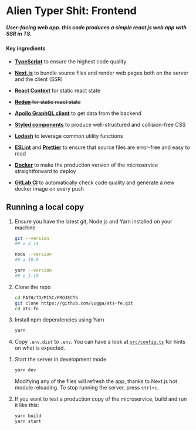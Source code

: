 # Alien Typer Shit: Frontend

##### User-facing web app. this code produces a simple react js web app with SSR in TS.

#### Key ingredients

- **[TypeScript](https://www.typescriptlang.org/)** to ensure the highest code quality
- **[Next.js](https://github.com/zeit/next.js)** to bundle source files and render web pages both on the server and the client (SSR)

- **[React Context](https://reactjs.org/docs/context.html)** for static react state
- ~~**[Redux](https://github.com/reduxjs/redux)** for static react state~~
- **[Apollo GraphQL client](https://github.com/apollographql/apollo-client)** to get data from the backend
- **[Styled components](https://www.styled-components.com/)** to produce well-structured and collision-free CSS
- **[Lodash](https://lodash.com/)** to leverage common utility functions
- **[ESLint](https://eslint.org/)** and **[Prettier](https://prettier.io/)** to ensure that source files are error-free and easy to read
- **[Docker](https://www.docker.com/)** to make the production version of the microservice straightforward to deploy
- **[GitLab CI](https://about.gitlab.com/features/gitlab-ci-cd/)** to automatically check code quality and generate a new docker image on every push

## Running a local copy

1.  Ensure you have the latest git, Node.js and Yarn installed on your machine

    ```bash
    git --version
    ## ≥ 2.14

    node --version
    ## ≥ 10.0

    yarn --version
    ## ≥ 1.10
    ```

1.  Clone the repo

    ```bash
    cd PATH/TO/MISC/PROJECTS
    git clone https://github.com/vugga/ats-fe.git
    cd ats-fe
    ```

1.  Install npm dependencies using Yarn

    ```bash
    yarn
    ```

1.  Copy `.env.dist` to `.env`. You can have a look at [`src/config.ts`](src/config.ts) for hints on what is expected.

1)  Start the server in development mode

    ```bash
    yarn dev
    ```

    Modifying any of the files will refresh the app, thanks to Next.js hot module reloading.
    To stop running the server, press `ctrl+c`.

1)  If you want to test a production copy of the microservice, build and run it like this:

    ```bash
    yarn build
    yarn start
    ```
